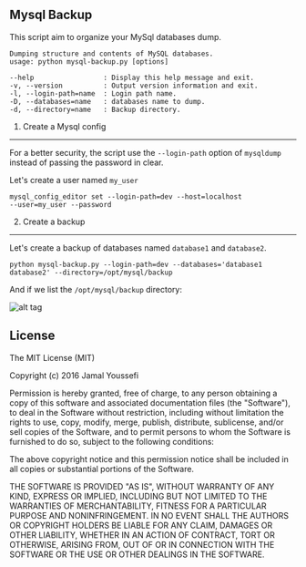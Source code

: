 Mysql Backup
-----

This script aim to organize your MySql databases dump. 

```
Dumping structure and contents of MySQL databases.
usage: python mysql-backup.py [options]

--help                 : Display this help message and exit.
-v, --version          : Output version information and exit.
-l, --login-path=name  : Login path name.
-D, --databases=name   : databases name to dump.
-d, --directory=name   : Backup directory.
```

1. Create a Mysql config
---
For a better security, the script use the `--login-path` option of `mysqldump` instead of passing the password in clear. 

Let's create a user named `my_user` 

```
mysql_config_editor set --login-path=dev --host=localhost 
--user=my_user --password
```

2. Create a backup
---

Let's create a backup of databases named `database1` and `database2`.  

```
python mysql-backup.py --login-path=dev --databases='database1
database2' --directory=/opt/mysql/backup
```

And if we list the `/opt/mysql/backup` directory:

![alt tag](https://raw.githubusercontent.com/razmo/mysql-backup/master/screen.png)

License
------

The MIT License (MIT)

Copyright (c) 2016 Jamal Youssefi

Permission is hereby granted, free of charge, to any person obtaining a copy
of this software and associated documentation files (the "Software"), to deal
in the Software without restriction, including without limitation the rights
to use, copy, modify, merge, publish, distribute, sublicense, and/or sell
copies of the Software, and to permit persons to whom the Software is
furnished to do so, subject to the following conditions:

The above copyright notice and this permission notice shall be included in all
copies or substantial portions of the Software.

THE SOFTWARE IS PROVIDED "AS IS", WITHOUT WARRANTY OF ANY KIND, EXPRESS OR
IMPLIED, INCLUDING BUT NOT LIMITED TO THE WARRANTIES OF MERCHANTABILITY,
FITNESS FOR A PARTICULAR PURPOSE AND NONINFRINGEMENT. IN NO EVENT SHALL THE
AUTHORS OR COPYRIGHT HOLDERS BE LIABLE FOR ANY CLAIM, DAMAGES OR OTHER
LIABILITY, WHETHER IN AN ACTION OF CONTRACT, TORT OR OTHERWISE, ARISING FROM,
OUT OF OR IN CONNECTION WITH THE SOFTWARE OR THE USE OR OTHER DEALINGS IN THE
SOFTWARE.
